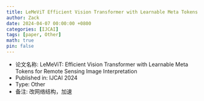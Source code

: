 ```yaml
---
title: LeMeViT Efficient Vision Transformer with Learnable Meta Tokens for Remote Sensing Image Interpretation
author: Zack
date: 2024-04-07 00:00:00 +0800
categories: [IJCAI]
tags: [paper, Other]
math: true
pin: false
---
```

- 论文名称: LeMeViT: Efficient Vision Transformer with Learnable Meta Tokens for Remote Sensing Image Interpretation
- Published in: IJCAI 2024
- Type: Other
- 备注: 改网络结构，加速
